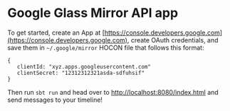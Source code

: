 Google Glass Mirror API app
===========================

To get started, create an App at [https://console.developers.google.com](https://console.developers.google.com), create OAuth credentials, and save them in ``~/.google/mirror`` HOCON file that follows this format:

```hocon
{
   clientId: "xyz.apps.googleusercontent.com"
   clientSecret: "12312312321asda-sdfuhsif"
}

```

Then run ``sbt run`` and head over to [http://localhost:8080/index.html](http://localhost:8080/index.html) and send messages to your timeline!
